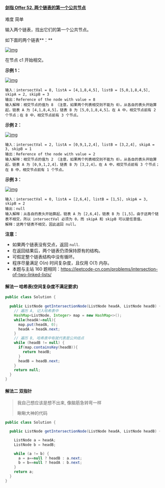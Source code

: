 #### [剑指 Offer 52. 两个链表的第一个公共节点](https://leetcode-cn.com/problems/liang-ge-lian-biao-de-di-yi-ge-gong-gong-jie-dian-lcof/)

难度 简单

输入两个链表，找出它们的第一个公共节点。

如下面的两个链表**：**

[![img](https://gitee.com/kevinzhang1999/my-picture/raw/master/uPic/160_statement-1616157590781.png)](https://assets.leetcode-cn.com/aliyun-lc-upload/uploads/2018/12/14/160_statement.png)

在节点 c1 开始相交。

 

**示例 1：**

[![img](https://gitee.com/kevinzhang1999/my-picture/raw/master/uPic/160_example_1-1616157590782.png)](https://assets.leetcode.com/uploads/2018/12/13/160_example_1.png)

```
输入：intersectVal = 8, listA = [4,1,8,4,5], listB = [5,0,1,8,4,5], skipA = 2, skipB = 3
输出：Reference of the node with value = 8
输入解释：相交节点的值为 8 （注意，如果两个列表相交则不能为 0）。从各自的表头开始算起，链表 A 为 [4,1,8,4,5]，链表 B 为 [5,0,1,8,4,5]。在 A 中，相交节点前有 2 个节点；在 B 中，相交节点前有 3 个节点。
```

 

**示例 2：**

[![img](https://gitee.com/kevinzhang1999/my-picture/raw/master/uPic/160_example_2-1616157590780.png)](https://assets.leetcode.com/uploads/2018/12/13/160_example_2.png)

```
输入：intersectVal = 2, listA = [0,9,1,2,4], listB = [3,2,4], skipA = 3, skipB = 1
输出：Reference of the node with value = 2
输入解释：相交节点的值为 2 （注意，如果两个列表相交则不能为 0）。从各自的表头开始算起，链表 A 为 [0,9,1,2,4]，链表 B 为 [3,2,4]。在 A 中，相交节点前有 3 个节点；在 B 中，相交节点前有 1 个节点。
```

 

**示例 3：**

[![img](https://gitee.com/kevinzhang1999/my-picture/raw/master/uPic/160_example_3-1616157590836.png)](https://assets.leetcode.com/uploads/2018/12/13/160_example_3.png)

```
输入：intersectVal = 0, listA = [2,6,4], listB = [1,5], skipA = 3, skipB = 2
输出：null
输入解释：从各自的表头开始算起，链表 A 为 [2,6,4]，链表 B 为 [1,5]。由于这两个链表不相交，所以 intersectVal 必须为 0，而 skipA 和 skipB 可以是任意值。
解释：这两个链表不相交，因此返回 null。
```

 

**注意：**

- 如果两个链表没有交点，返回 `null`.
- 在返回结果后，两个链表仍须保持原有的结构。
- 可假定整个链表结构中没有循环。
- 程序尽量满足 O(*n*) 时间复杂度，且仅用 O(*1*) 内存。
- 本题与主站 160 题相同：https://leetcode-cn.com/problems/intersection-of-two-linked-lists/

#### 解法一 哈希表(空间复杂度不满足要求)

```java
public class Solution {
  
  public ListNode getIntersectionNode(ListNode headA, ListNode headB) {
    // 遍历 A, 记入哈希表中
    HashMap<ListNode, Integer> map = new HashMap<>();
    while(headA!=null){
      map.put(headA, 0);
      headA = headA.next;
    }
    // 遍历 B, 哈希表中有就代表是公共结点
    while (headB != null) {
      if(map.containsKey(headB)){
        return headB;
      }
      headB = headB.next;
    }
    return null;
  }
}
```

#### 解法二 双指针

> 我自己想应该是想不出来, 像脑筋急转弯一样
>
> 瞅瞅大神的代码

```java
public class Solution {

  public ListNode getIntersectionNode(ListNode headA, ListNode headB) {

    ListNode a = headA;
    ListNode b = headB;

    while (a != b) {
      a = a==null ? headB : a.next;
      b = b==null ? headA : b.next;
    }
    return a;
  }
}
```

